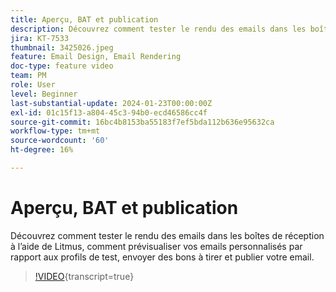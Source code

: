 ```yaml
---
title: Aperçu, BAT et publication
description: Découvrez comment tester le rendu des emails dans les boîtes de réception à l’aide de Litmus, comment prévisualiser vos emails personnalisés par rapport aux profils de test, envoyer des bons à tirer et publier votre email.
jira: KT-7533
thumbnail: 3425026.jpeg
feature: Email Design, Email Rendering
doc-type: feature video
team: PM
role: User
level: Beginner
last-substantial-update: 2024-01-23T00:00:00Z
exl-id: 01c15f13-a804-45c3-94b0-ecd46586cc4f
source-git-commit: 16bc4b8153ba55183f7ef5bda112b636e95632ca
workflow-type: tm+mt
source-wordcount: '60'
ht-degree: 16%

---
```


# Aperçu, BAT et publication

Découvrez comment tester le rendu des emails dans les boîtes de réception à l’aide de Litmus, comment prévisualiser vos emails personnalisés par rapport aux profils de test, envoyer des bons à tirer et publier votre email.

>[!VIDEO](https://video.tv.adobe.com/v/3425026?quality=12&learn=on){transcript=true}
